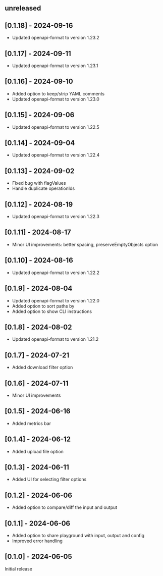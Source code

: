 ## unreleased

## [0.1.18] - 2024-09-16

- Updated openapi-format to version 1.23.2

## [0.1.17] - 2024-09-11

- Updated openapi-format to version 1.23.1

## [0.1.16] - 2024-09-10

- Added option to keep/strip YAML comments
- Updated openapi-format to version 1.23.0

## [0.1.15] - 2024-09-06

- Updated openapi-format to version 1.22.5

## [0.1.14] - 2024-09-04

- Updated openapi-format to version 1.22.4

## [0.1.13] - 2024-09-02

- Fixed bug with flagValues
- Handle duplicate operationIds

## [0.1.12] - 2024-08-19

- Updated openapi-format to version 1.22.3

## [0.1.11] - 2024-08-17

- Minor UI improvements: better spacing, preserveEmptyObjects option

## [0.1.10] - 2024-08-16

- Updated openapi-format to version 1.22.2

## [0.1.9] - 2024-08-04

- Updated openapi-format to version 1.22.0
- Added option to sort paths by
- Added option to show CLI instructions 

## [0.1.8] - 2024-08-02

- Updated openapi-format to version 1.21.2

## [0.1.7] - 2024-07-21

- Added download filter option

## [0.1.6] - 2024-07-11

- Minor UI improvements

## [0.1.5] - 2024-06-16

- Added metrics bar

## [0.1.4] - 2024-06-12

- Added upload file option

## [0.1.3] - 2024-06-11

- Added UI for selecting filter options

## [0.1.2] - 2024-06-06

- Added option to compare/diff the input and output

## [0.1.1] - 2024-06-06

- Added option to share playground with input, output and config
- Improved error handling

## [0.1.0] - 2024-06-05

Initial release

